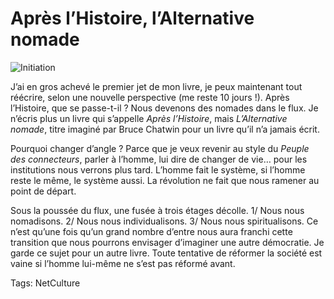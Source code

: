 # Après l’Histoire, l’Alternative nomade



![Initiation](http://blog.tcrouzet.comhttps://tcrouzet.com/images_tc/2009/11/initiation.jpg)

J’ai en gros achevé le premier jet de mon livre, je peux maintenant tout réécrire, selon une nouvelle perspective (me reste 10 jours !). Après l’Histoire, que se passe-t-il ? Nous devenons des nomades dans le flux. Je n’écris plus un livre qui s’appelle *Après l’Histoire*, mais *L’Alternative nomade*, titre imaginé par Bruce Chatwin pour un livre qu’il n’a jamais écrit.<span id="more-12133"></span>

Pourquoi changer d’angle ? Parce que je veux revenir au style du *Peuple des connecteurs*, parler à l’homme, lui dire de changer de vie… pour les institutions nous verrons plus tard. L’homme fait le système, si l’homme reste le même, le système aussi. La révolution ne fait que nous ramener au point de départ.

Sous la poussée du flux, une fusée à trois étages décolle. 1/ Nous nous nomadisons. 2/ Nous nous individualisons. 3/ Nous nous spiritualisons. Ce n’est qu’une fois qu’un grand nombre d’entre nous aura franchi cette transition que nous pourrons envisager d’imaginer une autre démocratie. Je garde ce sujet pour un autre livre. Toute tentative de réformer la société est vaine si l’homme lui-même ne s’est pas réformé avant.

Tags: NetCulture
